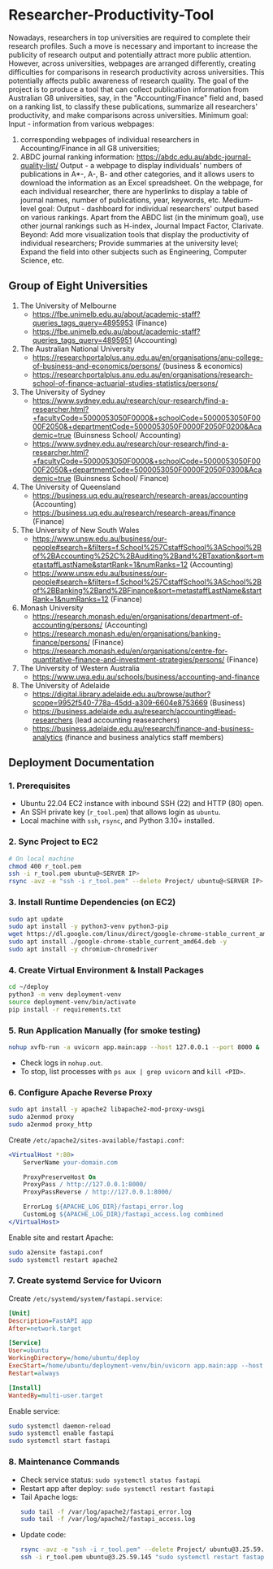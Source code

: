 # Researcher-Productivity-Tool

Nowadays, researchers in top universities are required to complete their research profiles. Such a move is necessary and important to increase the publicity of research output and potentially attract more public attention. However, across universities, webpages are arranged differently, creating difficulties for comparisons in research productivity across universities. This potentially affects public awareness of research quality. The goal of the project is to produce a tool that can collect publication information from Australian G8 universities, say, in the "Accounting/Finance" field and, based on a ranking list, to classify these publications, summarize all researchers' productivity, and make comparisons across universities. Minimum goal: Input - information from various webpages: 

1) corresponding webpages of individual researchers in Accounting/Finance in all G8 universities; 
2) ABDC journal ranking information: https://abdc.edu.au/abdc-journal-quality-list/ Output - a webpage to display individuals' numbers of publications in A*-, A-, B- and other categories, and it allows users to download the information as an Excel spreadsheet. On the webpage, for each individual researcher, there are hyperlinks to display a table of journal names, number of publications, year, keywords, etc. Medium-level goal: Output - dashboard for individual researchers' output based on various rankings. Apart from the ABDC list (in the minimum goal), use other journal rankings such as H-index, Journal Impact Factor, Clarivate. Beyond: Add more visualization tools that display the productivity of individual researchers; Provide summaries at the university level; Expand the field into other subjects such as Engineering, Computer Science, etc.

## Group of Eight Universities

1. The University of Melbourne
    - https://fbe.unimelb.edu.au/about/academic-staff?queries_tags_query=4895953 (Finance)
    - https://fbe.unimelb.edu.au/about/academic-staff?queries_tags_query=4895951 (Accounting)
2. The Australian National University
    - https://researchportalplus.anu.edu.au/en/organisations/anu-college-of-business-and-economics/persons/ (business & economics)
    - https://researchportalplus.anu.edu.au/en/organisations/research-school-of-finance-actuarial-studies-statistics/persons/
4. The University of Sydney
    - https://www.sydney.edu.au/research/our-research/find-a-researcher.html?+facultyCode=5000053050F0000&+schoolCode=5000053050F0000F2050&+departmentCode=5000053050F0000F2050F0200&Academic=true (Buinsness School/ Accounting)
    - https://www.sydney.edu.au/research/our-research/find-a-researcher.html?+facultyCode=5000053050F0000&+schoolCode=5000053050F0000F2050&+departmentCode=5000053050F0000F2050F0300&Academic=true (Buinsness School/ Finance)
6. The University of Queensland
    - https://business.uq.edu.au/research/research-areas/accounting (Accounting)
    - https://business.uq.edu.au/research/research-areas/finance (Finance)
7. The University of New South Wales
    - https://www.unsw.edu.au/business/our-people#search=&filters=f.School%257CstaffSchool%3ASchool%2Bof%2BAccounting%252C%2BAuditing%2Band%2BTaxation&sort=metastaffLastName&startRank=1&numRanks=12 (Accounting)
    - https://www.unsw.edu.au/business/our-people#search=&filters=f.School%257CstaffSchool%3ASchool%2Bof%2BBanking%2Band%2BFinance&sort=metastaffLastName&startRank=1&numRanks=12 (Finance)
9. Monash University
    - https://research.monash.edu/en/organisations/department-of-accounting/persons/ (Accounting)
    - https://research.monash.edu/en/organisations/banking-finance/persons/ (Finance)
    - https://research.monash.edu/en/organisations/centre-for-quantitative-finance-and-investment-strategies/persons/ (Finance)
10. The University of Western Australia
    - https://www.uwa.edu.au/schools/business/accounting-and-finance
11. The University of Adelaide
    - https://digital.library.adelaide.edu.au/browse/author?scope=9952f540-778a-45dd-a309-6604e8753669 (Business)
    - https://business.adelaide.edu.au/research/accounting#lead-researchers (lead accounting reasearchers)
    - https://business.adelaide.edu.au/research/finance-and-business-analytics (finance and business analytics staff members)

## Deployment Documentation

### 1. Prerequisites
- Ubuntu 22.04 EC2 instance with inbound SSH (22) and HTTP (80) open.
- An SSH private key (`r_tool.pem`) that allows login as `ubuntu`.
- Local machine with `ssh`, `rsync`, and Python 3.10+ installed.

### 2. Sync Project to EC2
```bash
# On local machine
chmod 400 r_tool.pem
ssh -i r_tool.pem ubuntu@<SERVER IP>
rsync -avz -e "ssh -i r_tool.pem" --delete Project/ ubuntu@<SERVER IP>:~/deploy
```

### 3. Install Runtime Dependencies (on EC2)
```bash
sudo apt update
sudo apt install -y python3-venv python3-pip
wget https://dl.google.com/linux/direct/google-chrome-stable_current_amd64.deb
sudo apt install ./google-chrome-stable_current_amd64.deb -y
sudo apt install -y chromium-chromedriver
```

### 4. Create Virtual Environment & Install Packages
```bash
cd ~/deploy
python3 -m venv deployment-venv
source deployment-venv/bin/activate
pip install -r requirements.txt
```

### 5. Run Application Manually (for smoke testing)
```bash
nohup xvfb-run -a uvicorn app.main:app --host 127.0.0.1 --port 8000 &
```
- Check logs in `nohup.out`.
- To stop, list processes with `ps aux | grep uvicorn` and `kill <PID>`.

### 6. Configure Apache Reverse Proxy
```bash
sudo apt install -y apache2 libapache2-mod-proxy-uwsgi
sudo a2enmod proxy
sudo a2enmod proxy_http
```
Create `/etc/apache2/sites-available/fastapi.conf`:
```apache
<VirtualHost *:80>
    ServerName your-domain.com

    ProxyPreserveHost On
    ProxyPass / http://127.0.0.1:8000/
    ProxyPassReverse / http://127.0.0.1:8000/

    ErrorLog ${APACHE_LOG_DIR}/fastapi_error.log
    CustomLog ${APACHE_LOG_DIR}/fastapi_access.log combined
</VirtualHost>
```
Enable site and restart Apache:
```bash
sudo a2ensite fastapi.conf
sudo systemctl restart apache2
```

### 7. Create systemd Service for Uvicorn
Create `/etc/systemd/system/fastapi.service`:
```ini
[Unit]
Description=FastAPI app
After=network.target

[Service]
User=ubuntu
WorkingDirectory=/home/ubuntu/deploy
ExecStart=/home/ubuntu/deployment-venv/bin/uvicorn app.main:app --host 127.0.0.1 --port 8000
Restart=always

[Install]
WantedBy=multi-user.target
```
Enable service:
```bash
sudo systemctl daemon-reload
sudo systemctl enable fastapi
sudo systemctl start fastapi
```

### 8. Maintenance Commands
- Check service status: `sudo systemctl status fastapi`
- Restart app after deploy: `sudo systemctl restart fastapi`
- Tail Apache logs:
  ```bash
  sudo tail -f /var/log/apache2/fastapi_error.log
  sudo tail -f /var/log/apache2/fastapi_access.log
  ```
- Update code:
  ```bash
  rsync -avz -e "ssh -i r_tool.pem" --delete Project/ ubuntu@3.25.59.145:~/deploy
  ssh -i r_tool.pem ubuntu@3.25.59.145 "sudo systemctl restart fastapi"
  ```

